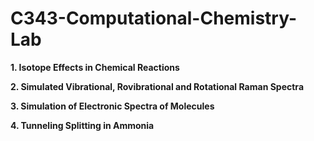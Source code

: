# C343-Computational-Chemistry-Lab

**1. Isotope Effects in Chemical Reactions**

**2. Simulated Vibrational, Rovibrational and Rotational Raman Spectra**

**3. Simulation of Electronic Spectra of Molecules**

**4. Tunneling Splitting in Ammonia**
